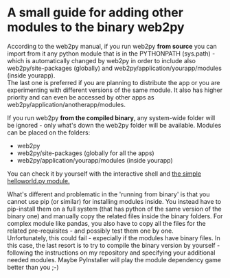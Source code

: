 # A small guide for adding other modules to the binary web2py


According to the web2py manual, if you run web2py **from source** you can import from it any python module that is in the PYTHONPATH (sys.path) - 
which is automatically changed by web2py in order to include also web2py/site-packages (globally) and web2py/application/yourapp/modules (inside yourapp).  
The last one is preferred if you are planning to distribute the app or you are experimenting with different versions of the same module. 
It also has higher priority and can even be accessed by other apps as web2py/application/anotherapp/modules.

If you run web2py **from the compiled binary**, any system-wide folder will be ignored - only what's down the web2py folder will be available. 
Modules can be placed on the folders: 
- web2py
- web2py/site-packages (globally for all the apps) 
- web2py/application/yourapp/modules (inside yourapp)

You can check it by yourself with the interactive shell and [the simple helloworld.py module.](https://stackoverflow.com/questions/15746675/how-to-write-a-python-module-package)

What's different and problematic in the 'running from binary' is that you cannot use pip (or similar) for installing modules inside. 
You instead have to pip-install them on a full system (that has python of the same version of the binary one) and manually copy 
the related files inside the binary folders. For complex module like pandas, you also have to copy all the files for the 
related pre-requisites - and possibly test them one by one.  
Unfortunately, this could fail - expecially if the modules have binary files. 
In this case, the last resort is to try to compile the binary version by yourself - following the instructions on my repository 
and specifying your additional needed modules. Maybe PyInstaller will play the module dependency game better than you ;-)
